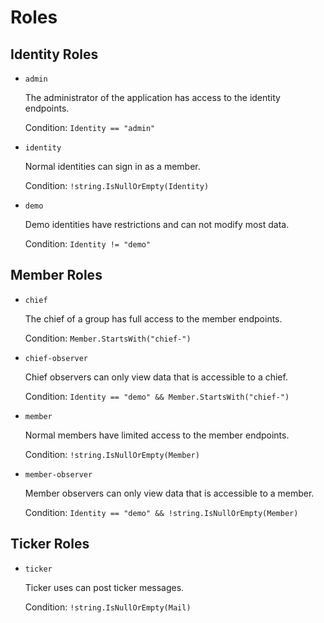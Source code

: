 # Roles

## Identity Roles

* `admin`

  The administrator of the application has access to the identity endpoints. 

  Condition: `Identity == "admin"`

* `identity`

  Normal identities can sign in as a member. 

  Condition: `!string.IsNullOrEmpty(Identity)`

* `demo`

  Demo identities have restrictions and can not modify most data.

  Condition: `Identity != "demo"`

## Member Roles

* `chief`

  The chief of a group has full access to the member endpoints. 

  Condition: `Member.StartsWith("chief-")`

* `chief-observer`

  Chief observers can only view data that is accessible to a chief. 

  Condition:  `Identity == "demo" && Member.StartsWith("chief-")`

* `member`

  Normal members have limited access to the member endpoints. 

  Condition: `!string.IsNullOrEmpty(Member)`

* `member-observer`

  Member observers can only view data that is accessible to a member. 

  Condition:  `Identity == "demo" && !string.IsNullOrEmpty(Member)`
  
## Ticker Roles

* `ticker`

  Ticker uses can post ticker messages. 

  Condition: `!string.IsNullOrEmpty(Mail)`

